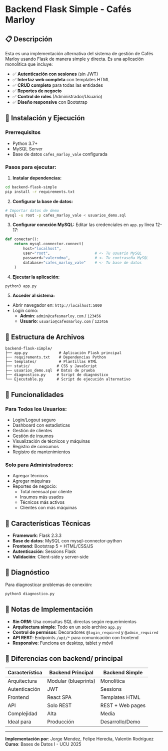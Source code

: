 # Backend Flask Simple - Cafés Marloy

## 📋 Descripción

Esta es una implementación alternativa del sistema de gestión de Cafés Marloy usando Flask de manera simple y directa. Es una aplicación monolítica que incluye:

- ✅ **Autenticación con sesiones** (sin JWT)
- ✅ **Interfaz web completa** con templates HTML
- ✅ **CRUD completo** para todas las entidades
- ✅ **Reportes de negocio** 
- ✅ **Control de roles** (Administrador/Usuario)
- ✅ **Diseño responsive** con Bootstrap

## 🚀 Instalación y Ejecución

### Prerrequisitos
- Python 3.7+
- MySQL Server
- Base de datos `cafes_marloy_vale` configurada

### Pasos para ejecutar:

1. **Instalar dependencias:**
```bash
cd backend-flask-simple
pip install -r requirements.txt
```

2. **Configurar la base de datos:**
```bash
# Importar datos de demo
mysql -u root -p cafes_marloy_vale < usuarios_demo.sql
```

3. **Configurar conexión MySQL:**
Editar las credenciales en `app.py` línea 12-17:
```python
def conectar():
    return mysql.connector.connect(
        host="localhost",
        user="root",                    # <- Tu usuario MySQL
        password="valerodma",           # <- Tu contraseña MySQL  
        database="cafes_marloy_vale"    # <- Tu base de datos
    )
```

4. **Ejecutar la aplicación:**
```bash
python3 app.py
```

5. **Acceder al sistema:**
- Abrir navegador en: `http://localhost:5000`
- Login como:
  - **Admin**: `admin@cafesmarloy.com` / `123456`
  - **Usuario**: `usuario@cafesmarloy.com` / `123456`

## 📁 Estructura de Archivos

```
backend-flask-simple/
├── app.py              # Aplicación Flask principal
├── requirements.txt    # Dependencias Python
├── templates/          # Plantillas HTML
├── static/            # CSS y JavaScript
├── usuarios_demo.sql  # Datos de prueba
├── diagnostico.py     # Script de diagnóstico
└── Ejecutable.py      # Script de ejecución alternativo
```

## 🎯 Funcionalidades

### Para Todos los Usuarios:
- Login/Logout seguro
- Dashboard con estadísticas
- Gestión de clientes
- Gestión de insumos  
- Visualización de técnicos y máquinas
- Registro de consumos
- Registro de mantenimientos

### Solo para Administradores:
- Agregar técnicos
- Agregar máquinas
- Reportes de negocio:
  - Total mensual por cliente
  - Insumos más usados
  - Técnicos más activos
  - Clientes con más máquinas

## 🔧 Características Técnicas

- **Framework**: Flask 2.3.3
- **Base de datos**: MySQL con mysql-connector-python
- **Frontend**: Bootstrap 5 + HTML/CSS/JS
- **Autenticación**: Sessions Flask
- **Validación**: Client-side y server-side

## 🚨 Diagnóstico

Para diagnosticar problemas de conexión:
```bash
python3 diagnostico.py
```

## 📝 Notas de Implementación

- **Sin ORM**: Usa consultas SQL directas según requerimientos
- **Arquitectura simple**: Todo en un solo archivo `app.py` 
- **Control de permisos**: Decoradores `@login_required` y `@admin_required`
- **API REST**: Endpoints `/api/*` para comunicación con frontend
- **Responsive**: Funciona en desktop, tablet y móvil

## 🔗 Diferencias con backend/ principal

| Característica | Backend Principal | Backend Simple |
|---|---|---|
| Arquitectura | Modular (blueprints) | Monolítica |
| Autenticación | JWT | Sessions |
| Frontend | React SPA | Templates HTML |
| API | Solo REST | REST + Web pages |
| Complejidad | Alta | Media |
| Ideal para | Producción | Desarrollo/Demo |

---

**Implementación por**: Jorge Mendez, Felipe Heredia, Valentin Rodríguez 
**Curso**: Bases de Datos I - UCU 2025 
